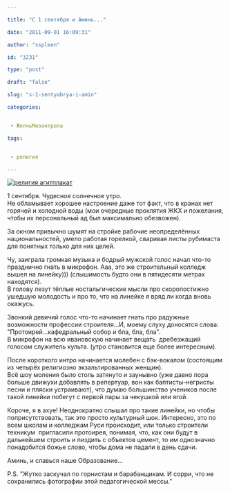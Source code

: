 ```yaml
---

title: "С 1 сентября и Аминь..."

date: "2011-09-01 16:09:31"

author: "sspleen"

id: "3231"

type: "post"

draft: "false"

slug: "s-1-sentyabrya-i-amin"

categories:


 - ЖелчьМизантропа

tags:


 - религия

---
```

[![религия агитплакат](/uploads/2012/06/2fc09b174071d7a9597bc463e71_prev.jpg)](/2011/09/s-1-sentyabrya-i-amin/2fc09b174071d7a9597bc463e71_prev/)  
  
1 сентября. Чудесное солнечное утро.  
Не обламывает хорошее настроение даже тот факт, что в кранах нет горячей и холодной воды (мои очередные проклятия ЖКХ и пожелания, чтобы их персональный ад был максимально обезвожен).  
  
За окном привычно шумят на стройке рабочие неопределённых национальностей, умело работая горелкой, сваривая листы рубимаста для понятных только для них целей.  
  
Чу, заиграла громкая музыка и бодрый мужской голос начал что-то празднично гнать в микрофон. Ааа, это же строительный колледж вышел на линейку))) (слышимость будто они в пятидесяти метрах находятся).  
В голову лезут тёплые ностальгические мысли про скоропостижно ушедшую молодость и про то, что на линейке я вряд ли когда вновь окажусь.  
  
Звонкий девичий голос что-то начинает гнать про радужные возможности профессии строителя...И, моему слуху доносятся слова: "Протоирей...кафедральный собор и бла, бла, бла".  
В микрофон на всю ивановскую начинает вещать  дребезжащий голосом служитель культа. (утро становится еще более интересным).  
  
После короткого интро начинается молебен с бэк-вокалом (состоящим из четырёх религиозно экзальтированных женщин).  
Всё шоу моления было столь затянуто и заунывно (уже давно пора больше движухи добавлять в репертуар, вон как баптисты-негристы песни и пляски устраивают), что думаю большинство учеников после такой линейки побегут с первой пары за чекушкой или ягой.  
  
Короче, я в ахуе! Неоднократно слышал про такие линейки, но чтобы поприсутствовать, так это просто культурный шок. Интересно, это по всем школам и колледжам Руси происходит, или только строители техникум  пригласили протоирея, понимая, что, как они будут в дальнейшем строить и пиздить с объектов цемент, то им однозначно понадобится божье слово, чтобы дома не падали в день сдачи.  
  
Аминь, и славься наше Образование...  
  
P.S. "Жутко заскучал по горнистам и барабанщикам. И сорри, что не сохранились фотографии этой педагогической мессы."